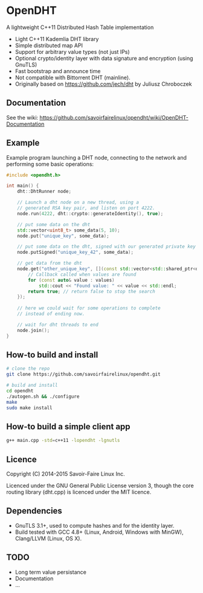 OpenDHT
===
A lightweight C++11 Distributed Hash Table implementation

 * Light C++11 Kademlia DHT library
 * Simple distributed map API
 * Support for arbitrary value types (not just IPs)
 * Optional crypto/identity layer with data signature and encryption (using GnuTLS)
 * Fast bootstrap and announce time
 * Not compatible with Bittorrent DHT (mainline).
 * Originally based on https://github.com/jech/dht by Juliusz Chroboczek

Documentation
-
See the wiki: <https://github.com/savoirfairelinux/opendht/wiki/OpenDHT-Documentation>

Example
-
Example program launching a DHT node, connecting to the network and performing some basic operations:
```c++
#include <opendht.h>

int main() {
    dht::DhtRunner node;

    // Launch a dht node on a new thread, using a
    // generated RSA key pair, and listen on port 4222.
    node.run(4222, dht::crypto::generateIdentity(), true);

    // put some data on the dht
    std::vector<uint8_t> some_data(5, 10);
    node.put("unique_key", some_data);

    // put some data on the dht, signed with our generated private key
    node.putSigned("unique_key_42", some_data);

    // get data from the dht
    node.get("other_unique_key", [](const std::vector<std::shared_ptr<dht::Value>>& values) {
        // Callback called when values are found
        for (const auto& value : values)
            std::cout << "Found value: " << value << std::endl;
        return true; // return false to stop the search
    });
    
    // here we could wait for some operations to complete
    // instead of ending now.

    // wait for dht threads to end
    node.join();
}
```

How-to build and install
-
```bash
# clone the repo
git clone https://github.com/savoirfairelinux/opendht.git

# build and install
cd opendht
./autogen.sh && ./configure
make
sudo make install
```

How-to build a simple client app
-
```bash
g++ main.cpp -std=c++11 -lopendht -lgnutls
```

Licence
-
Copyright (C) 2014-2015 Savoir-Faire Linux Inc.

Licenced under the GNU General Public License version 3, though the core routing library (dht.cpp) is licenced under the MIT licence.

Dependencies
-
- GnuTLS 3.1+, used to compute hashes and for the identity layer.
- Build tested with GCC 4.8+ (Linux, Android, Windows with MinGW), Clang/LLVM (Linux, OS X).

TODO
-
 * Long term value persistance
 * Documentation
 * ...
